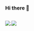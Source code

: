 ### Hi there 👋

##

<div>
	<a href="https://github.com/anuraghazra/github-readme-stats">
		<img align="center" src="https://github-readme-stats.vercel.app/api?username=johhny0&count_private=true&show_icons=true&theme=blueberry"/>
	</a>
	<a href="https://github.com/anuraghazra/convoychat">
		<img align="center" src="https://github-readme-stats.vercel.app/api/top-langs/?username=johhny0&count_private=true&show_icons=true&theme=blueberry&layout=compact&langs_count=8"/>
	</a>
</div>


<!--

- 🔭 I’m currently working on ...
- 🌱 I’m currently learning ...
- 👯 I’m looking to collaborate on ...
- 🤔 I’m looking for help with ...
- 💬 Ask me about ...
- 📫 How to reach me: ...
- 😄 Pronouns: ...
- ⚡ Fun fact: ...


-->
